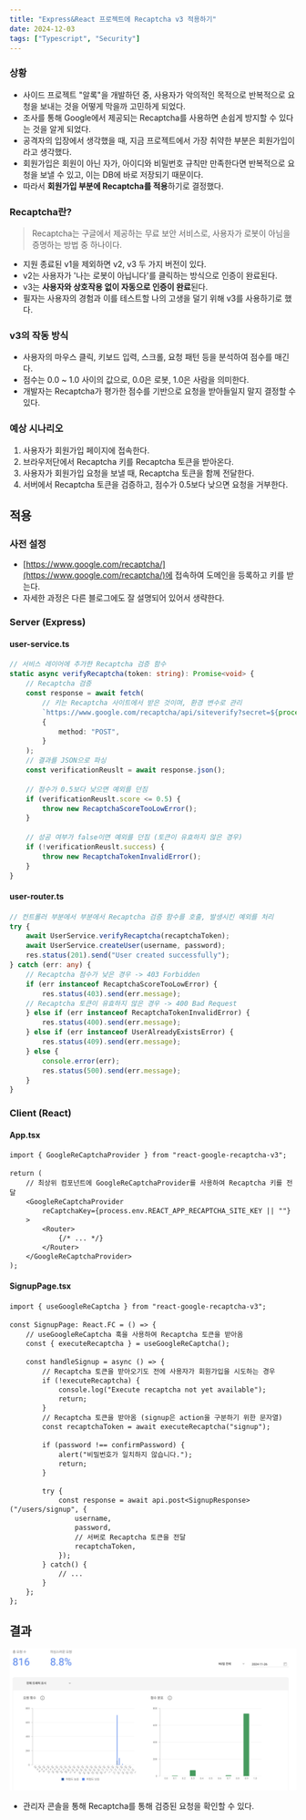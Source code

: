 ```yaml
---
title: "Express&React 프로젝트에 Recaptcha v3 적용하기"
date: 2024-12-03
tags: ["Typescript", "Security"]
---
```


### 상황
- 사이드 프로젝트 "알록"을 개발하던 중, 사용자가 악의적인 목적으로 반복적으로 요청을 보내는 것을 어떻게 막을까 고민하게 되었다.
- 조사를 통해 Google에서 제공되는 Recaptcha를 사용하면 손쉽게 방지할 수 있다는 것을 알게 되었다.
- 공격자의 입장에서 생각했을 때, 지금 프로젝트에서 가장 취약한 부분은 회원가입이라고 생각했다.
- 회원가입은 회원이 아닌 자가, 아이디와 비밀번호 규칙만 만족한다면 반복적으로 요청을 보낼 수 있고, 이는 DB에 바로 저장되기 때문이다.
- 따라서 **회원가입 부분에 Recaptcha를 적용**하기로 결정했다.

### Recaptcha란?
> Recaptcha는 구글에서 제공하는 무료 보안 서비스로, 사용자가 로봇이 아님을 증명하는 방법 중 하나이다.

- 지원 종료된 v1을 제외하면 v2, v3 두 가지 버전이 있다.
- v2는 사용자가 '나는 로봇이 아닙니다'를 클릭하는 방식으로 인증이 완료된다.
- v3는 **사용자와 상호작용 없이 자동으로 인증이 완료**된다.
- 필자는 사용자의 경험과 이를 테스트할 나의 고생을 덜기 위해 v3를 사용하기로 했다.

### v3의 작동 방식
- 사용자의 마우스 클릭, 키보드 입력, 스크롤, 요청 패턴 등을 분석하여 점수를 매긴다.
- 점수는 0.0 ~ 1.0 사이의 값으로, 0.0은 로봇, 1.0은 사람을 의미한다.
- 개발자는 Recaptcha가 평가한 점수를 기반으로 요청을 받아들일지 말지 결정할 수 있다.

### 예상 시나리오
1. 사용자가 회원가입 페이지에 접속한다.
2. 브라우저단에서 Recaptcha 키를 Recaptcha 토큰을 받아온다.
3. 사용자가 회원가입 요청을 보낼 때, Recaptcha 토큰을 함께 전달한다.
4. 서버에서 Recaptcha 토큰을 검증하고, 점수가 0.5보다 낮으면 요청을 거부한다.

## 적용

### 사전 설정
- [https://www.google.com/recaptcha/](https://www.google.com/recaptcha/)에 접속하여 도메인을 등록하고 키를 받는다.
- 자세한 과정은 다른 블로그에도 잘 설명되어 있어서 생략한다.

### Server (Express)

#### user-service.ts
```ts
// 서비스 레이어에 추가한 Recaptcha 검증 함수
static async verifyRecaptcha(token: string): Promise<void> {
    // Recaptcha 검증
    const response = await fetch(
        // 키는 Recaptcha 사이트에서 받은 것이며, 환경 변수로 관리
        `https://www.google.com/recaptcha/api/siteverify?secret=${process.env.RECAPTCHA_SECRET_KEY}&response=${token}`,
        {
            method: "POST",
        }
    );
    // 결과를 JSON으로 파싱
    const verificationReuslt = await response.json();

    // 점수가 0.5보다 낮으면 예외를 던짐
    if (verificationReuslt.score <= 0.5) {
        throw new RecaptchaScoreTooLowError();
    }

    // 성공 여부가 false이면 예외를 던짐 (토큰이 유효하지 않은 경우)
    if (!verificationReuslt.success) {
        throw new RecaptchaTokenInvalidError();
    }
}
```

#### user-router.ts
```ts
// 컨트롤러 부분에서 부분에서 Recaptcha 검증 함수를 호출, 발생시킨 예외를 처리
try {
    await UserService.verifyRecaptcha(recaptchaToken);
    await UserService.createUser(username, password);
    res.status(201).send("User created successfully");
} catch (err: any) {
    // Recaptcha 점수가 낮은 경우 -> 403 Forbidden
    if (err instanceof RecaptchaScoreTooLowError) {
        res.status(403).send(err.message);
    // Recaptcha 토큰이 유효하지 않은 경우 -> 400 Bad Request
    } else if (err instanceof RecaptchaTokenInvalidError) {
        res.status(400).send(err.message);
    } else if (err instanceof UserAlreadyExistsError) {
        res.status(409).send(err.message);
    } else {
        console.error(err);
        res.status(500).send(err.message);
    }
}
```

### Client (React)

#### App.tsx
```tsx
import { GoogleReCaptchaProvider } from "react-google-recaptcha-v3";

return (
    // 최상위 컴포넌트에 GoogleReCaptchaProvider를 사용하여 Recaptcha 키를 전달
    <GoogleReCaptchaProvider
        reCaptchaKey={process.env.REACT_APP_RECAPTCHA_SITE_KEY || ""}
    >
        <Router>
            {/* ... */}
        </Router>
    </GoogleReCaptchaProvider>
);
```

#### SignupPage.tsx
```tsx
import { useGoogleReCaptcha } from "react-google-recaptcha-v3";

const SignupPage: React.FC = () => {
    // useGoogleReCaptcha 훅을 사용하여 Recaptcha 토큰을 받아옴
	const { executeRecaptcha } = useGoogleReCaptcha();

	const handleSignup = async () => {
        // Recaptcha 토큰을 받아오기도 전에 사용자가 회원가입을 시도하는 경우
		if (!executeRecaptcha) {
			console.log("Execute recaptcha not yet available");
			return;
		}
        // Recaptcha 토큰을 받아옴 (signup은 action을 구분하기 위한 문자열)
		const recaptchaToken = await executeRecaptcha("signup");

		if (password !== confirmPassword) {
			alert("비밀번호가 일치하지 않습니다.");
			return;
		}

		try {
			const response = await api.post<SignupResponse>("/users/signup", {
				username,
				password,
                // 서버로 Recaptcha 토큰을 전달
				recaptchaToken,
			});
        } catch() {
            // ...
        }
    };
};
```

## 결과

![recaptcha_result](/static/image/recaptcha_result.png)
- 관리자 콘솔을 통해 Recaptcha를 통해 검증된 요청을 확인할 수 있다.

